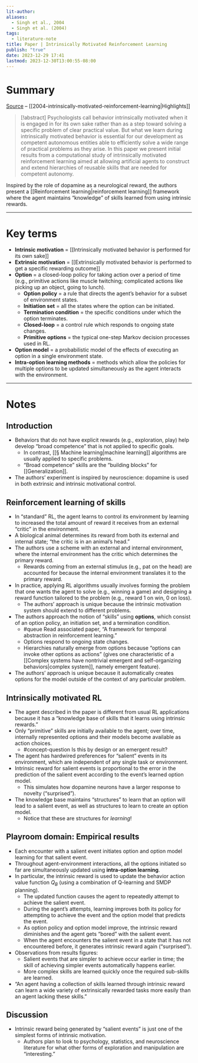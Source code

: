 ```yaml
---
lit-author: 
aliases:
  - Singh et al., 2004
  - Singh et al. (2004)
tags:
  - literature-note
title: Paper | Intrinsically Motivated Reinforcement Learning
publish: "true"
date: 2023-12-29 17:41
lastmod: 2023-12-30T13:00:55-08:00
---
```

# Summary

[Source](https://www.cs.cornell.edu/~helou/IMRL.pdf) – [[2004-intrinsically-motivated-reinforcement-learning|Highlights]]

>[!abstract]
>Psychologists call behavior intrinsically motivated when it is engaged in for its own sake rather than as a step toward solving a specific problem of clear practical value. But what we learn during intrinsically motivated behavior is essential for our development as competent autonomous entities able to efficiently solve a wide range of practical problems as they arise. In this paper we present initial results from a computational study of intrinsically motivated reinforcement learning aimed at allowing artificial agents to construct and extend hierarchies of reusable skills that are needed for competent autonomy.

Inspired by the role of dopamine as a neurological reward, the authors present a [[Reinforcement learning|reinforcement learning]] framework where the agent maintains “knowledge” of skills learned from using intrinsic rewards.

---
# Key terms

- **Intrinsic motivation** = [[Intrinsically motivated behavior is performed for its own sake]]
- **Extrinsic motivation** = [[Extrinsically motivated behavior is performed to get a specific rewarding outcome]]
- **Option** = a closed-loop policy for taking action over a period of time (e.g., primitive actions like muscle twitching; complicated actions like picking up an object, going to lunch).
	- **Option policy** = a rule that directs the agent’s behavior for a subset of environment states.
	- **Initiation set** = all the states where the option can be initiated.
	- **Termination condition** = the specific conditions under which the option terminates.
	- **Closed-loop** = a control rule which responds to ongoing state changes.
	- **Primitive options** = the typical one-step Markov decision processes used in RL.
- **Option model** = a probabilistic model of the effects of executing an option in a single environment state.
- **Intra-option learning methods** = methods which allow the policies for multiple options to be updated simultaneously as the agent interacts with the environment.

---
# Notes

## Introduction
- Behaviors that do not have explicit rewards (e.g., exploration, play) help develop “broad competence” that is not applied to specific goals.
	- In contrast, [[§ Machine learning|machine learning]] algorithms are usually applied to specific problems.
	- “Broad competence” skills are the “building blocks” for [[Generalization]].
- The authors’ experiment is inspired by neuroscience: dopamine is used in both extrinsic and intrinsic motivational control.

## Reinforcement learning of skills
- In “standard” RL, the agent learns to control its environment by learning to increased the total amount of reward it receives from an external “critic” in the environment.
- A biological animal determines its reward from both its external and internal state; “the critic is in an animal’s head.”
- The authors use a scheme with an external and internal environment, where the internal environment has the critic which determines the primary reward.
	- Rewards coming from an external stimulus (e.g., pat on the head) are accounted for because the internal environment translates it to the primary reward.
- In practice, applying RL algorithms usually involves forming the problem that one wants the agent to solve (e.g., winning a game) and designing a reward function tailored to the problem (e.g., reward 1 on win, 0 on loss). 
	- The authors’ approach is unique because the intrinsic motivation system should extend to different problems.
- The authors approach the notion of “skills” using **options**, which consist of an option policy, an initiation set, and a termination condition.
	- #queue Read associated paper, “A framework for temporal abstraction in reinforcement learning.”
	- Options respond to ongoing state changes.
	- Hierarchies naturally emerge from options because “options can invoke other options as actions” (gives one characteristic of a [[Complex systems have nontrivial emergent and self-organizing behaviors|complex system]], namely emergent feature).
- The authors’ approach is unique because it automatically creates options for the model outside of the context of any particular problem.

## Intrinsically motivated RL
- The agent described in the paper is different from usual RL applications because it has a “knowledge base of skills that it learns using intrinsic rewards.”
- Only “primitive” skills are initially available to the agent; over time, internally represented options and their models become available as action choices.
	- #concept-question Is this by design or an emergent result?
- The agent has hardwired preferences for “salient” events in its environment, which are independent of any single task or environment.
- Intrinsic reward for salient events is proportional to the error in the prediction of the salient event according to the event’s learned option model.
	- This simulates how dopamine neurons have a larger response to novelty (“surprised”).
- The knowledge base maintains “structures” to learn that an option will lead to a salient event, as well as structures to learn to create an option model. 
	- Notice that these are structures for *learning*!

## Playroom domain: Empirical results
- Each encounter with a salient event initiates option and option model learning for that salient event.
- Throughout agent-environment interactions, all the options initiated so far are simultaneously updated using **intra-option learning**.
- In particular, the intrinsic reward is used to update the behavior action value function $Q_B$ (using a combination of Q-learning and SMDP planning).
	- The updated function causes the agent to repeatedly attempt to achieve the salient event.
	- During the agent’s attempts, learning improves both its policy for attempting to achieve the event and the option model that predicts the event.
	- As option policy and option model improve, the intrinsic reward diminishes and the agent gets “bored” with the salient event.
	- When the agent encounters the salient event in a state that it has not encountered before, it generates intrinsic reward again (“surprised”).
- Observations from results figures:
	- Salient events that are simpler to achieve occur earlier in time; the skill of achieving simpler events automatically happens earlier.
	- More complex skills are learned quickly once the required sub-skills are learned.
- “An agent having a collection of skills learned through intrinsic reward can learn a wide variety of extrinsically rewarded tasks more easily than an agent lacking these skills.”

## Discussion
- Intrinsic reward being generated by “salient events” is just one of the simplest forms of intrinsic motivation.
	- Authors plan to look to psychology, statistics, and neuroscience literature for what other forms of exploration and manipulation are “interesting.”